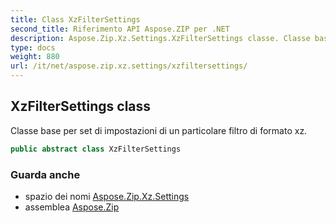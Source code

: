 ```yaml
---
title: Class XzFilterSettings
second_title: Riferimento API Aspose.ZIP per .NET
description: Aspose.Zip.Xz.Settings.XzFilterSettings classe. Classe base per set di impostazioni di un particolare filtro di formato xz.
type: docs
weight: 880
url: /it/net/aspose.zip.xz.settings/xzfiltersettings/
---
```

## XzFilterSettings class

Classe base per set di impostazioni di un particolare filtro di formato xz.

```csharp
public abstract class XzFilterSettings
```

### Guarda anche

* spazio dei nomi [Aspose.Zip.Xz.Settings](../../aspose.zip.xz.settings/)
* assemblea [Aspose.Zip](../../)


